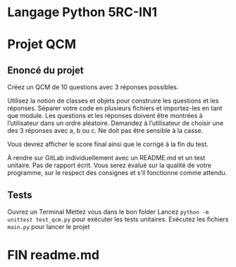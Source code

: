 # Langage Python 5RC-IN1

# Projet QCM

## Enoncé du projet

Créez un QCM de 10 questions avec 3 réponses possibles.

Utilisez la notion de classes et objets pour construire les questions et les réponses.
Séparer votre code en plusieurs fichiers et importez-les en tant que module.
Les questions et les réponses doivent être montrées à l’utilisateur dans un ordre
aléatoire.
Demandez à l’utilisateur de choisir une des 3 réponses avec a, b ou c. Ne doit pas
être sensible à la casse.

Vous devrez afficher le score final ainsi que le corrigé à la fin du test.

À rendre sur GitLab individuellement avec un README.md et un test unitaire.
Pas de rapport écrit. Vous serez évalué sur la qualité de votre programme, sur le
respect des consignes et s’il fonctionne comme attendu.

## Tests

Ouvrez un Terminal
Mettez vous dans le bon folder
Lancez `python -m unittest test_qcm.py` pour exécuter les tests unitaires.
Exécutez les fichiers `main.py` pour lancer le projet

# FIN readme.md